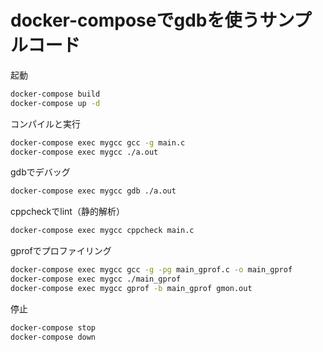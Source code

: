 # docker-composeでgdbを使うサンプルコード

起動

```bash
docker-compose build
docker-compose up -d
```

コンパイルと実行

```bash
docker-compose exec mygcc gcc -g main.c
docker-compose exec mygcc ./a.out
```

gdbでデバッグ

```bash
docker-compose exec mygcc gdb ./a.out
```

cppcheckでlint（静的解析）

```bash
docker-compose exec mygcc cppcheck main.c
```

gprofでプロファイリング

```bash
docker-compose exec mygcc gcc -g -pg main_gprof.c -o main_gprof
docker-compose exec mygcc ./main_gprof
docker-compose exec mygcc gprof -b main_gprof gmon.out
```

停止

```bash
docker-compose stop
docker-compose down
```
